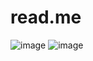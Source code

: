 # read.me
![image](https://github.com/zeepyronian/read.me/assets/133080508/1c454759-c579-402a-a411-453f3add2a58=250x250width="48")
![image](https://github.com/zeepyronian/read.me/assets/133080508/4bec497d-ca7d-4d83-a8b5-9d8900243f95=250x250width="48)


